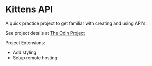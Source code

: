 # Kittens API

A quick practice project to get familiar with creating and using API's.

See project details at <a href="https://www.theodinproject.com/lessons/ruby-on-rails-kittens-api">The Odin Project</a>

Project Extensions:
* Add styling
* Setup remote hosting
